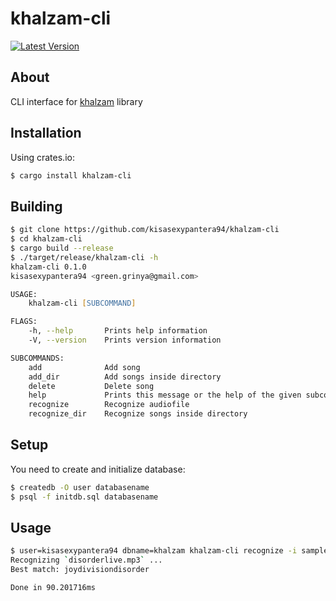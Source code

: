 # khalzam-cli
[![Latest Version](https://img.shields.io/crates/v/khalzam-cli.svg)](https://crates.io/crates/khalzam-cli)
## About
CLI interface for [khalzam](https://github.com/kisasexypantera94/khalzam-rs) library

## Installation
Using crates.io:
```zsh
$ cargo install khalzam-cli
```
## Building
```zsh
$ git clone https://github.com/kisasexypantera94/khalzam-cli
$ cd khalzam-cli
$ cargo build --release
$ ./target/release/khalzam-cli -h
khalzam-cli 0.1.0
kisasexypantera94 <green.grinya@gmail.com>

USAGE:
    khalzam-cli [SUBCOMMAND]

FLAGS:
    -h, --help       Prints help information
    -V, --version    Prints version information

SUBCOMMANDS:
    add              Add song
    add_dir          Add songs inside directory
    delete           Delete song
    help             Prints this message or the help of the given subcommand(s)
    recognize        Recognize audiofile
    recognize_dir    Recognize songs inside directory
```

## Setup
You need to create and initialize database:
```zsh
$ createdb -O user databasename
$ psql -f initdb.sql databasename
```

## Usage
```zsh
$ user=kisasexypantera94 dbname=khalzam khalzam-cli recognize -i samples/disorderlive.mp3 # dbname default value is `khalzam`
Recognizing `disorderlive.mp3` ...
Best match: joydivisiondisorder

Done in 90.201716ms
```